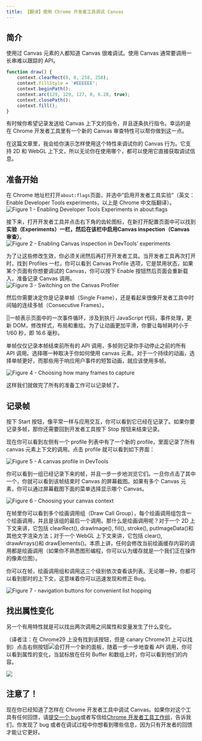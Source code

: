 ```yaml
---
title: 【翻译】使用 Chrome 开发者工具调试 Canvas
---
```


## 简介

使用过 Canvas 元素的人都知道 Canvas 很难调试。使用 Canvas 通常要调用一长串难以跟踪的 API。

```js
function draw() {
    context.clearRect(0, 0, 258, 258);
    context.fillStyle = '#EEEEEE';
    context.beginPath();
    context.arc(129, 129, 127, 0, 6.28, true);
    context.closePath();
    context.fill();
}
```

有时候你希望记录发送给 Canvas 上下文的指令，并且逐条执行指令。幸运的是在 Chrome 开发者工具里有一个新的 Canvas 审查特性可以帮你做到这一点。

在这篇文章里，我会给你演示怎样使用这个特性来调试你的 Canvas 行为。它支持 2D 和 WebGL 上下文，所以无论你在使用哪个，都可以使用它直接获取调试信息。

## 准备开始

在 Chrome 地址栏打开`about:flags`页面，并选中“启用开发者工具实验”（英文：Enable Developer Tools experiments，以上是 Chrome 中文版翻译）。  
![Figure 1 - Enabling Developer Tools Experiments in about:flags](http://www.html5rocks.com/static/demos/canvas-inspection/images/enable-canvas-inspection.png)

接下来，打开开发者工具并点击右下角的齿轮图标，在新打开配置页面中可以找到**实验（Experiments）**一栏，然后在该栏中启用**Canvas inspection（Canvas 审查）**。  
![Figure 2 - Enabling Canvas inspection in DevTools’ experiments](http://www.html5rocks.com/static/demos/canvas-inspection/images/experiments.png)

为了让这些修改生效，你必须关闭然后再打开开发者工具。当开发者工具再次打开时，找到 Profiles 一栏，你可以看到 Canvas Profile 选项，它是禁用状态，如果某个页面有你想要调试的 Canvas，你可以按下 Enable 按钮然后页面会重新载入，准备记录 Canvas 调用。  
![Figure 3 - Switching on the Canvas Profiler](http://www.html5rocks.com/static/demos/canvas-inspection/images/canvas-profiler.png)

然后你需要决定你是记录单帧（Single Frame），还是看起来很像开发者工具中时间轴的连续多帧（Consecutive Frames）。

||一帧表示页面中的一次事件循环，涉及到执行 JavaScript 代码，事件处理，更新 DOM，修改样式，布局和重绘。为了让动画更加平滑，你要让每帧耗时小于 1/60 秒，即 16.6 毫秒。

单帧仅仅记录本帧结束前所有的 API 调用，多帧则记录你手动停止之前的所有 API 调用。选择哪一种取决于你如何使用 canvas 元素。对于一个持续的动画，选择单帧更好，而那些用于响应用户事件的短暂动画，就应该使用多帧。

![Figure 4 - Choosing how many frames to capture](http://www.html5rocks.com/static/demos/canvas-inspection/images/frames.png)

这样我们就做完了所有的准备工作可以记录帧了。

## 记录帧

按下 Start 按钮，像平常一样与应用交互，你可以看到它已经在记录了。如果你要记录多帧，那你还需要回到开发者工具按下 Stop 按钮来结束记录。

现在你可以看到左侧有一个 profile 列表中有了一个新的 profile，里面记录了所有 canvas 元素上下文的调用。点击 profile 就可以看到如下界面：

![Figure 5 - A canvas profile in DevTools](http://www.html5rocks.com/static/demos/canvas-inspection/images/profile.png)

你可以看到一组已经记录下来的帧，并且一步一步地浏览它们。一旦你点击了其中一个，你就可以看到该帧结束时 Canvas 的屏幕截图。如果有多个 Canvas 元素，你可以通过屏幕截图下面的菜单选择显示哪个 Canvas。

![Figure 6 - Choosing your canvas context](http://www.html5rocks.com/static/demos/canvas-inspection/images/expanded-menu.png)

在帧里你可以看到多个绘画调用组（Draw Call Group），每个绘画调用组包含一个绘画调用，并且是该组的最后一个调用。那什么是绘画调用呢？对于一个 2D 上下文来讲，它包括 clearRect(), drawImage(), fill(), stroke(), putImageData()和其他文字渲染方法；对于一个 WebGL 上下文来讲，它包括 clear(), drawArrays()和 drawElements()。本质上讲，任何会修改当前绘画缓存内容的调用都是绘画调用（如果你不熟悉图形编程，你可以认为缓存就是一个我们正在操作的像素位图）。

你可以在帧，绘画调用组和调用这三个级别依次查看该列表。无论哪一种，你都可以看到那时的上下文，这意味着你可以迅速发现和修正 Bug。

![Figure 7 - navigation buttons for convenient list hopping](http://www.html5rocks.com/static/demos/canvas-inspection/images/replaytime.png)

## 找出属性变化

另一个有用特性就是可以找出两次调用之间属性和变量发生了什么变化。

（译者注：在 Chrome29 上没有找到该按钮，但是 canary Chrome31 上可以找到）点击右侧按钮![](http://www.html5rocks.com/static/demos/canvas-inspection/images/sidebar.png)会打开一个新的面板，随着一步一步地查看 API 调用，你可以看到属性的变化，当鼠标放在任何 Buffer 和数组上时，你可以看到他们的内容。

![](http://www.html5rocks.com/static/demos/canvas-inspection/images/diff.gif)

## 注意了！

现在你已经知道了怎样在 Chrome 开发者工具中调试 Canvas。如果你对这个工具有任何回馈，请[提交一个 bug](http://crbug.com/new)或者写信给[Chrome 开发者工具工作组](https://groups.google.com/forum/#!forum/google-chrome-developer-tools)，告诉我们，你发现了 bug 或者在调试过程中你想看到哪些信息，因为只有开发者的回馈才能让它更好。

